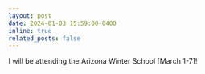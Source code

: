 ```yaml
---
layout: post
date: 2024-01-03 15:59:00-0400
inline: true
related_posts: false
---
```


I will be attending the Arizona Winter School [March 1-7]! 